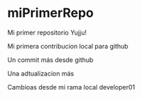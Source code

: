 # miPrimerRepo

Mi primer repositorio Yujju!

Mi primera contribucion local para github

Un commit más desde github

Una adtualizacion más

Cambioas  desde mi rama local developer01
